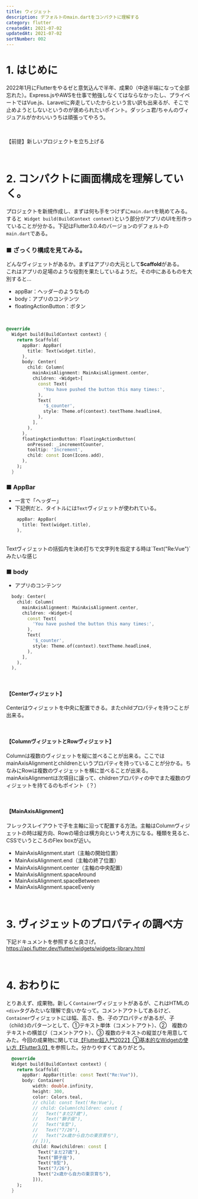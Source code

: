 ```yaml
---
title: ウィジェット
description: デフォルトのmain.dartをコンパクトに理解する
category: flutter
createdAt: 2021-07-02
updatedAt: 2021-07-02
sortNumber: 002
---
```



# 1. はじめに
2022年1月にFlutterをやるゼと意気込んで半年、成果0（中途半端になって全部忘れた）。Express.jsやAWSを仕事で勉強しなくてはならなかったし、プライベートではVue.js、Laravelに奔走していたからという言い訳も出来るが、そこで止めようとしないというのが褒められたいポイント。ダッシュ君/ちゃんのヴィジュアルがかわいいうちは頑張ってやろう。

<br>

【前提】新しいプロジェクトを立ち上げる

<br>

# 2. コンパクトに画面構成を理解していく。
プロジェクトを新規作成し、まずは何も手をつけずに`main.dart`を眺めてみる。すると` Widget build(BuildContext context)`という部分がアプリのUIを形作っていることが分かる。下記はFlutter3.0.4のバージョンのデフォルトの`main.dart`である。

### ■ ざっくり構成を見てみる。
どんなヴィジェットがあるか。まずはアプリの大元として<b>Scaffold</b>がある。<br>
これはアプリの足場のような役割を果たしているようだ。その中にあるものを大別すると...
- appBar：ヘッダーのようなもの
- body：アプリのコンテンツ
- floatingActionButton：ボタン

<br>

```dart
@override
  Widget build(BuildContext context) {
    return Scaffold(
      appBar: AppBar(
        title: Text(widget.title),
      ),
      body: Center(
        child: Column(
          mainAxisAlignment: MainAxisAlignment.center,
          children: <Widget>[
            const Text(
              'You have pushed the button this many times:',
            ),
            Text(
              '$_counter',
              style: Theme.of(context).textTheme.headline4,
            ),
          ],
        ),
      ),
      floatingActionButton: FloatingActionButton(
        onPressed: _incrementCounter,
        tooltip: 'Increment',
        child: const Icon(Icons.add),
      ),
    );
  }
```

### ■ AppBar
- 一言で「ヘッダー」
- 下記例だと、タイトルには`Text`ヴィジェットが使われている。
```dart
    appBar: AppBar(
      title: Text(widget.title),
    ),
```
<br>
Textヴィジェットの括弧内を決め打ちで文字列を指定する時は`Text("Re:Vue")`みたいな感じ

### ■ body
- アプリのコンテンツ
```dart
  body: Center(
    child: Column(
      mainAxisAlignment: MainAxisAlignment.center,
      children: <Widget>[
        const Text(
          'You have pushed the button this many times:',
        ),
        Text(
          '$_counter',
          style: Theme.of(context).textTheme.headline4,
        ),
      ],
    ),
  ),
```

<br>

#### 【Centerヴィジェット】
Centerはウィジェットを中央に配置できる。またchildプロパティを持つことが出来る。

<br>

#### 【ColumnヴィジェットとRowヴィジェット】
Columnは複数のヴィジェットを縦に並べることが出来る。ここではmainAxisAlignmentとchildrenというプロパティを持っていることが分かる。ちなみにRowは複数のヴィジェットを横に並べることが出来る。mainAxisAlignmentは次項目に譲って、childrenプロパティの中でまた複数のヴィジェットを持てるのもポイント（？）

<br>

#### 【MainAxisAlignment】
フレックスレイアウトで子を主軸に沿って配置する方法。主軸はColumnヴィジェットの時は縦方向、Rowの場合は横方向という考え方になる。種類を見ると、CSSでいうところのFlex boxが近い。
- MainAxisAlignment.start（主軸の開始位置）
- MainAxisAlignment.end（主軸の終了位置）
- MainAxisAlignment.center（主軸の中央配置）
- MainAxisAlignment.spaceAround
- MainAxisAlignment.spaceBetween
- MainAxisAlignment.spaceEvenly

<br>

# 3. ヴィジェットのプロパティの調べ方
下記ドキュメントを参照すると良さげ。<br>
https://api.flutter.dev/flutter/widgets/widgets-library.html


<br>

# 4. おわりに
とりあえず、成果物。新しく`Container`ヴィジェットがあるが、これはHTMLの`<div>`タグみたいな理解で良いかなって。コメントアウトしてあるけど、`Container`ヴィジェットには幅、高さ、色、子のプロパティがあるが、子（child:)のパターンとして、①テキスト単体（コメントアウト）、②　複数のテキストの横並び（コメントアウト）、③ 複数のテキストの縦並びを用意してみた。今回の成果物に関しては[【Flutter超入門2022】①基本的なWidgetの使い方【Flutter3.0】](https://www.youtube.com/watch?v=4b6DuHGcltI&list=PLuLRJz1UnJzHX1dDN-jnaa7gQ3Av7eEmJ&index=2)を参照した。分かりやすくてありがとう。


```dart
  @override
  Widget build(BuildContext context) {
    return Scaffold(
      appBar: AppBar(title: const Text("Re:Vue")),
      body: Container(
          width: double.infinity,
          height: 300,
          color: Colors.teal,
          // child: const Text('Re:Vue'),
          // child: Column(children: const [
          //   Text("まだ27歳"),
          //   Text("獅子座"),
          //   Text("B型"),
          //   Text("7/26"),
          //   Text("2x歳から自力の東京育ち"),
          // ])),
          child: Row(children: const [
            Text("まだ27歳"),
            Text("獅子座"),
            Text("B型"),
            Text("7/26"),
            Text("2x歳から自力の東京育ち"),
          ])),
    );
  }
```
